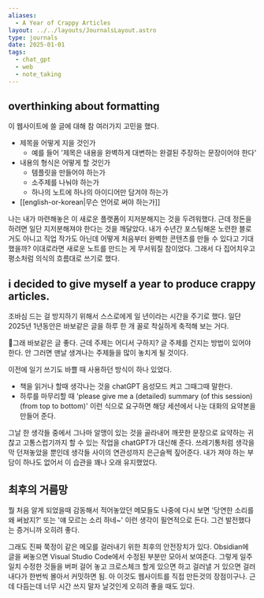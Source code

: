 ```yaml
---
aliases:
  - A Year of Crappy Articles
layout: ../../layouts/JournalsLayout.astro
type: journals
date: 2025-01-01
tags:
  - chat_gpt
  - web
  - note_taking
---
```

## overthinking about formatting
이 웹사이트에 쓸 글에 대해 참 여러가지 고민을 했다.
- 제목을 어떻게 지을 것인가
	- 예를 들어 '제목은 내용을 완벽하게 대변하는 완결된 주장하는 문장이어야 한다'
- 내용의 형식은 어떻게 할 것인가
	- 템플릿을 만들어야 하는가
	- 소주제를 나눠야 하는가
	- 하나의 노트에 하나의 아이디어만 담겨야 하는가
-  [[english-or-korean|무슨 언어로 써야 하는가]]

나는 내가 마련해놓은 이 새로운 플랫폼이 지저분해지는 것을 두려워했다. 근데 정돈을 하려면 일단 지저분해져야 한다는 것을 깨달았다. 내가 수년간 포스팅해온 노련한 블로거도 아니고 직업 작가도 아닌데 어떻게 처음부터 완벽한 콘텐츠를 만들 수 있다고 기대했을까? 이대로라면 새로운 노트를 만드는 게 무서워질 참이었다. 그래서 다 집어치우고 평소처럼 의식의 흐름대로 쓰기로 했다.

## i decided to give myself a year to produce crappy articles.
조바심 드는 걸 방지하기 위해서 스스로에게 일 년이라는 시간을 주기로 했다. 일단 2025년 1년동안은 바보같은 글을 하루 한 개 꼴로 착실하게 축적해 보는 거다.

그래 바보같은 글 좋다. 근데 주제는 어디서 구하지? 글 주제를 건지는 방법이 있어야 한다. 안 그러면 맨날 생겨나는 주제들을 많이 놓치게 될 것이다.

이전에 일기 쓰기도 바쁠 때 사용하던 방식이 하나 있었다.
- 책을 읽거나 할때 생각나는 것을 chatGPT 음성모드 켜고 그때그때 말한다.
- 하루를 마무리할 때 'please give me a (detailed) summary (of this session) (from top to bottom)' 이런 식으로 요구하면 해당 세션에서 나눈 대화의 요약본을 만들어 준다.

그날 한 생각들 중에서 그나마 알맹이 있는 것을 골라내어 깨끗한 문장으로 요약하는 귀찮고 고통스럽기까지 할 수 있는 작업을 chatGPT가 대신해 준다. 쓰레기통처럼 생각을 막 던져놓았을 뿐인데 생각들 사이의 연관성까지 은근슬쩍 짚어준다. 내가 져야 하는 부담이 하나도 없어서 이 습관을 꽤나 오래 유지했었다.

## 최후의 거름망
뭘 처음 알게 되었을때 감동해서 적어놓았던 메모들도 나중에 다시 보면 '당연한 소리를 왜 써놨지?' 또는 '얘 모르는 소리 하네~' 이런 생각이 필연적으로 든다. 그건 발전했다는 증거니까 오히려 좋다.

그래도 진짜 쭉정이 같은 메모를 걸러내기 위한 최후의 안전장치가 있다. Obsidian에 글을 써놓으면 Visual Studio Code에서 수정된 부분만 모아서 보여준다. 그렇게 일주일치 수정한 것들을 버퍼 걸어 놓고 크로스체크 할게 있으면 하고 걸러낼 거 있으면 걸러내다가 한번씩 몰아서 커밋하면 됨. 아 이것도 웹사이트를 직접 만든것의 장점이구나. 근데 다듬는데 너무 시간 쓰지 말자 날것인게 오히려 좋을 때도 있다.